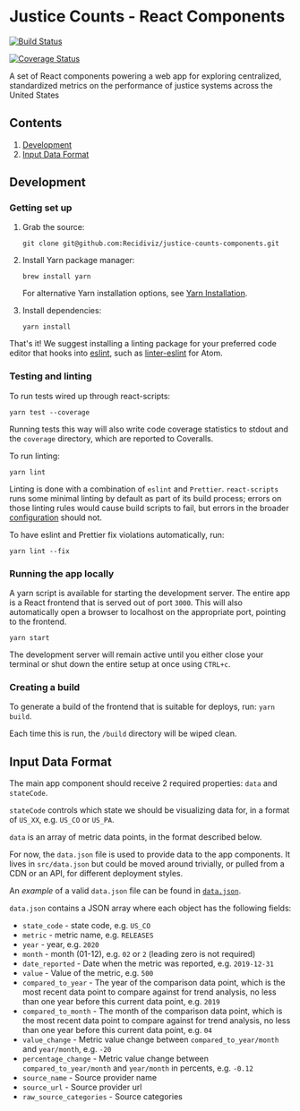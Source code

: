 # Justice Counts - React Components

[![Build Status](https://travis-ci.com/Recidiviz/justice-counts-components.svg?branch=main)](https://travis-ci.com/Recidiviz/justice-counts-components)

[![Coverage Status](https://coveralls.io/repos/github/Recidiviz/justice-counts-components/badge.svg?branch=main)](https://coveralls.io/github/Recidiviz/justice-counts-components?branch=main)

A set of React components powering a web app for exploring centralized, standardized metrics on the performance of justice systems across the United States

## Contents

1. [Development](#development)
1. [Input Data Format](#input-data-format)

## Development

### Getting set up

1. Grab the source:

   `git clone git@github.com:Recidiviz/justice-counts-components.git`

1. Install Yarn package manager:

   `brew install yarn`

   For alternative Yarn installation options, see [Yarn Installation](https://yarnpkg.com/en/docs/install).

1. Install dependencies:

   `yarn install`

That's it! We suggest installing a linting package for your preferred code editor that hooks into [eslint](#eslint), such as [linter-eslint](https://atom.io/packages/linter-eslint) for Atom.

### Testing and linting

To run tests wired up through react-scripts:

`yarn test --coverage`

Running tests this way will also write code coverage statistics to stdout and the `coverage` directory, which are reported to Coveralls.

To run linting:

`yarn lint`

Linting is done with a combination of `eslint` and `Prettier`. `react-scripts` runs some minimal linting by default as part of its build process; errors on those linting rules would cause build scripts to fail, but errors in the broader [configuration](https://github.com/Recidiviz/supervision-success-component/.eslintrc.json) should not.

To have eslint and Prettier fix violations automatically, run:

`yarn lint --fix`

### Running the app locally

A yarn script is available for starting the development server. The entire app is a React frontend that is served out of port `3000`. This will also automatically open a browser to localhost on the appropriate port, pointing to the frontend.

`yarn start`

The development server will remain active until you either close your terminal or shut down the entire setup at once using `CTRL+c`.

### Creating a build

To generate a build of the frontend that is suitable for deploys, run: `yarn build`.

Each time this is run, the `/build` directory will be wiped clean.

## Input Data Format

The main app component should receive 2 required properties: `data` and `stateCode`.

`stateCode` controls which state we should be visualizing data for, in a format of `US_XX`, e.g. `US_CO` or `US_PA`.

`data` is an array of metric data points, in the format described below.

For now, the `data.json` file is used to provide data to the app components. It lives in `src/data.json` but could be moved around trivially, or pulled from a CDN or an API, for different deployment styles.

An _example_ of a valid `data.json` file can be found in [`data.json`](src/data.json).

`data.json` contains a JSON array where each object has the following fields:

- `state_code` - state code, e.g. `US_CO`
- `metric` - metric name, e.g. `RELEASES`
- `year` - year, e.g. `2020`
- `month` - month (01-12), e.g. `02` or `2` (leading zero is not required)
- `date_reported` - Date when the metric was reported, e.g. `2019-12-31`
- `value` - Value of the metric, e.g. `500`
- `compared_to_year` - The year of the comparison data point, which is the most recent data point to compare against for trend analysis, no less than one year before this current data point, e.g. `2019`
- `compared_to_month` - The month of the comparison data point, which is the most recent data point to compare against for trend analysis, no less than one year before this current data point, e.g. `04`
- `value_change` - Metric value change between `compared_to_year/month` and `year/month`, e.g. `-20`
- `percentage_change` - Metric value change between `compared_to_year/month` and `year/month` in percents, e.g. `-0.12`
- `source_name` - Source provider name
- `source_url` - Source provider url
- `raw_source_categories` - Source categories
